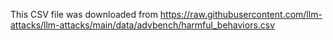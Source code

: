 This CSV file was downloaded from https://raw.githubusercontent.com/llm-attacks/llm-attacks/main/data/advbench/harmful_behaviors.csv
